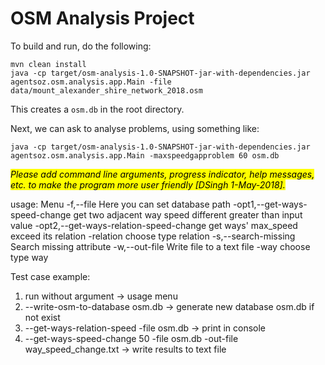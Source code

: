 # OSM Analysis Project

To build and run, do the following:

```
mvn clean install
java -cp target/osm-analysis-1.0-SNAPSHOT-jar-with-dependencies.jar agentsoz.osm.analysis.app.Main -file data/mount_alexander_shire_network_2018.osm
```

This creates a `osm.db` in the root directory.

Next, we can ask to analyse problems, using something like:
```
java -cp target/osm-analysis-1.0-SNAPSHOT-jar-with-dependencies.jar agentsoz.osm.analysis.app.Main -maxspeedgapproblem 60 osm.db
```
<mark>*Please add command line arguments, progress indicator, help messages, etc. to make the program more user friendly [DSingh 1-May-2018].*</mark>

usage: Menu
 -f,--file <arg>                          Here you can set database path
 -opt1,--get-ways-speed-change <arg>      get two adjacent way speed
                                          different greater than input
                                          value
 -opt2,--get-ways-relation-speed-change   get ways' max_speed exceed its
                                          relation
 -relation <arg>                          choose type relation
 -s,--search-missing <arg>                Search missing attribute
 -w,--out-file <arg>                      Write file to a text file
 -way                                     choose type way

Test case example:
1. run without argument -> usage menu
2. --write-osm-to-database osm.db -> generate new database osm.db if not exist
2. --get-ways-relation-speed -file osm.db -> print in console
3. --get-ways-speed-change 50 -file osm.db -out-file way_speed_change.txt  -> write results to text file
 
